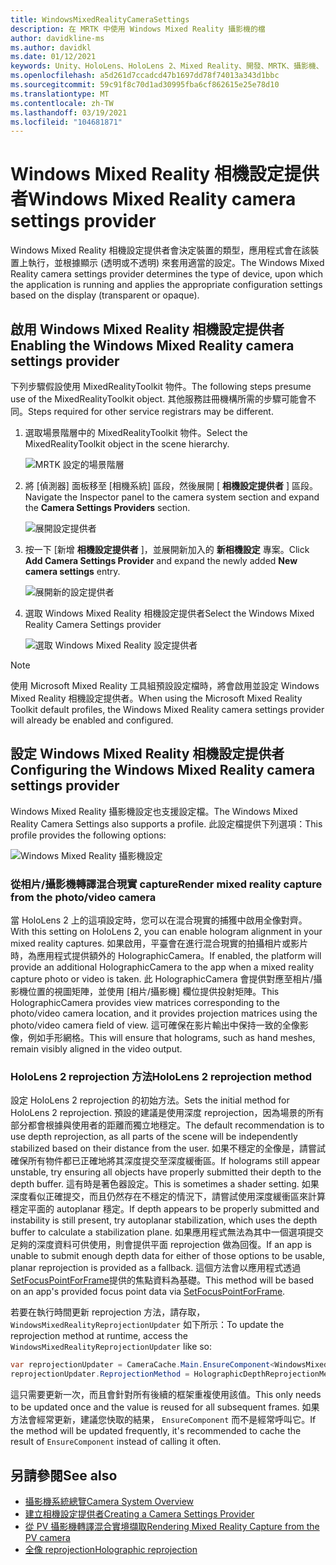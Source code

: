 ```yaml
---
title: WindowsMixedRealityCameraSettings
description: 在 MRTK 中使用 Windows Mixed Reality 攝影機的檔
author: davidkline-ms
ms.author: davidkl
ms.date: 01/12/2021
keywords: Unity、HoloLens、HoloLens 2、Mixed Reality、開發、MRTK、攝影機、
ms.openlocfilehash: a5d261d7ccadcd47b1697dd78f74013a343d1bbc
ms.sourcegitcommit: 59c91f8c70d1ad30995fba6cf862615e25e78d10
ms.translationtype: MT
ms.contentlocale: zh-TW
ms.lasthandoff: 03/19/2021
ms.locfileid: "104681871"
---
```

# <a name="windows-mixed-reality-camera-settings-provider"></a><span data-ttu-id="f6160-104">Windows Mixed Reality 相機設定提供者</span><span class="sxs-lookup"><span data-stu-id="f6160-104">Windows Mixed Reality camera settings provider</span></span>

<span data-ttu-id="f6160-105">Windows Mixed Reality 相機設定提供者會決定裝置的類型，應用程式會在該裝置上執行，並根據顯示 (透明或不透明) 來套用適當的設定。</span><span class="sxs-lookup"><span data-stu-id="f6160-105">The Windows Mixed Reality camera settings provider determines the type of device, upon which the application is running and applies the appropriate configuration settings based on the display (transparent or opaque).</span></span>

## <a name="enabling-the-windows-mixed-reality-camera-settings-provider"></a><span data-ttu-id="f6160-106">啟用 Windows Mixed Reality 相機設定提供者</span><span class="sxs-lookup"><span data-stu-id="f6160-106">Enabling the Windows Mixed Reality camera settings provider</span></span>

<span data-ttu-id="f6160-107">下列步驟假設使用 MixedRealityToolkit 物件。</span><span class="sxs-lookup"><span data-stu-id="f6160-107">The following steps presume use of the MixedRealityToolkit object.</span></span> <span data-ttu-id="f6160-108">其他服務註冊機構所需的步驟可能會不同。</span><span class="sxs-lookup"><span data-stu-id="f6160-108">Steps required for other service registrars may be different.</span></span>

1. <span data-ttu-id="f6160-109">選取場景階層中的 MixedRealityToolkit 物件。</span><span class="sxs-lookup"><span data-stu-id="f6160-109">Select the MixedRealityToolkit object in the scene hierarchy.</span></span>

    ![MRTK 設定的場景階層](../images/MRTK_ConfiguredHierarchy.png)

2. <span data-ttu-id="f6160-111">將 [偵測器] 面板移至 [相機系統] 區段，然後展開 [ **相機設定提供者** ] 區段。</span><span class="sxs-lookup"><span data-stu-id="f6160-111">Navigate the Inspector panel to the camera system section and expand the **Camera Settings Providers** section.</span></span>

    ![展開設定提供者](../images/camera-system/ExpandProviders.png)

3. <span data-ttu-id="f6160-113">按一下 [新增 **相機設定提供者** ]，並展開新加入的 **新相機設定** 專案。</span><span class="sxs-lookup"><span data-stu-id="f6160-113">Click **Add Camera Settings Provider** and expand the newly added **New camera settings** entry.</span></span>

    ![展開新的設定提供者](../images/camera-system/ExpandNewProvider.png)

4. <span data-ttu-id="f6160-115">選取 Windows Mixed Reality 相機設定提供者</span><span class="sxs-lookup"><span data-stu-id="f6160-115">Select the Windows Mixed Reality Camera Settings provider</span></span>

    ![選取 Windows Mixed Reality 設定提供者](../images/camera-system/SelectWindowsMixedRealitySettings.png)

> [!NOTE]
> <span data-ttu-id="f6160-117">使用 Microsoft Mixed Reality 工具組預設設定檔時，將會啟用並設定 Windows Mixed Reality 相機設定提供者。</span><span class="sxs-lookup"><span data-stu-id="f6160-117">When using the Microsoft Mixed Reality Toolkit default profiles, the Windows Mixed Reality camera settings provider will already be enabled and configured.</span></span>

## <a name="configuring-the-windows-mixed-reality-camera-settings-provider"></a><span data-ttu-id="f6160-118">設定 Windows Mixed Reality 相機設定提供者</span><span class="sxs-lookup"><span data-stu-id="f6160-118">Configuring the Windows Mixed Reality camera settings provider</span></span>

<span data-ttu-id="f6160-119">Windows Mixed Reality 攝影機設定也支援設定檔。</span><span class="sxs-lookup"><span data-stu-id="f6160-119">The Windows Mixed Reality Camera Settings also supports a profile.</span></span> <span data-ttu-id="f6160-120">此設定檔提供下列選項：</span><span class="sxs-lookup"><span data-stu-id="f6160-120">This profile provides the following options:</span></span>

![Windows Mixed Reality 攝影機設定](../images/camera-system/WMRCameraSettingsProfile.png)

### <a name="render-mixed-reality-capture-from-the-photovideo-camera"></a><span data-ttu-id="f6160-122">從相片/攝影機轉譯混合現實 capture</span><span class="sxs-lookup"><span data-stu-id="f6160-122">Render mixed reality capture from the photo/video camera</span></span>

<span data-ttu-id="f6160-123">當 HoloLens 2 上的這項設定時，您可以在混合現實的捕獲中啟用全像對齊。</span><span class="sxs-lookup"><span data-stu-id="f6160-123">With this setting on HoloLens 2, you can enable hologram alignment in your mixed reality captures.</span></span> <span data-ttu-id="f6160-124">如果啟用，平臺會在進行混合現實的拍攝相片或影片時，為應用程式提供額外的 HolographicCamera。</span><span class="sxs-lookup"><span data-stu-id="f6160-124">If enabled, the platform will provide an additional HolographicCamera to the app when a mixed reality capture photo or video is taken.</span></span> <span data-ttu-id="f6160-125">此 HolographicCamera 會提供對應至相片/攝影機位置的視圖矩陣，並使用 [相片/攝影機] 欄位提供投射矩陣。</span><span class="sxs-lookup"><span data-stu-id="f6160-125">This HolographicCamera provides view matrices corresponding to the photo/video camera location, and it provides projection matrices using the photo/video camera field of view.</span></span> <span data-ttu-id="f6160-126">這可確保在影片輸出中保持一致的全像影像，例如手形網格。</span><span class="sxs-lookup"><span data-stu-id="f6160-126">This will ensure that holograms, such as hand meshes, remain visibly aligned in the video output.</span></span>

### <a name="hololens-2-reprojection-method"></a><span data-ttu-id="f6160-127">HoloLens 2 reprojection 方法</span><span class="sxs-lookup"><span data-stu-id="f6160-127">HoloLens 2 reprojection method</span></span>

<span data-ttu-id="f6160-128">設定 HoloLens 2 reprojection 的初始方法。</span><span class="sxs-lookup"><span data-stu-id="f6160-128">Sets the initial method for HoloLens 2 reprojection.</span></span> <span data-ttu-id="f6160-129">預設的建議是使用深度 reprojection，因為場景的所有部分都會根據與使用者的距離而獨立地穩定。</span><span class="sxs-lookup"><span data-stu-id="f6160-129">The default recommendation is to use depth reprojection, as all parts of the scene will be independently stabilized based on their distance from the user.</span></span> <span data-ttu-id="f6160-130">如果不穩定的全像是，請嘗試確保所有物件都已正確地將其深度提交至深度緩衝區。</span><span class="sxs-lookup"><span data-stu-id="f6160-130">If holograms still appear unstable, try ensuring all objects have properly submitted their depth to the depth buffer.</span></span> <span data-ttu-id="f6160-131">這有時是著色器設定。</span><span class="sxs-lookup"><span data-stu-id="f6160-131">This is sometimes a shader setting.</span></span> <span data-ttu-id="f6160-132">如果深度看似正確提交，而且仍然存在不穩定的情況下，請嘗試使用深度緩衝區來計算穩定平面的 autoplanar 穩定。</span><span class="sxs-lookup"><span data-stu-id="f6160-132">If depth appears to be properly submitted and instability is still present, try autoplanar stabilization, which uses the depth buffer to calculate a stabilization plane.</span></span> <span data-ttu-id="f6160-133">如果應用程式無法為其中一個選項提交足夠的深度資料可供使用，則會提供平面 reprojection 做為回復。</span><span class="sxs-lookup"><span data-stu-id="f6160-133">If an app is unable to submit enough depth data for either of those options to be usable, planar reprojection is provided as a fallback.</span></span> <span data-ttu-id="f6160-134">這個方法會以應用程式透過 [SetFocusPointForFrame](https://docs.unity3d.com/ScriptReference/XR.WSA.HolographicSettings.SetFocusPointForFrame.html)提供的焦點資料為基礎。</span><span class="sxs-lookup"><span data-stu-id="f6160-134">This method will be based on an app's provided focus point data via [SetFocusPointForFrame](https://docs.unity3d.com/ScriptReference/XR.WSA.HolographicSettings.SetFocusPointForFrame.html).</span></span>

<span data-ttu-id="f6160-135">若要在執行時間更新 reprojection 方法，請存取， `WindowsMixedRealityReprojectionUpdater` 如下所示：</span><span class="sxs-lookup"><span data-stu-id="f6160-135">To update the reprojection method at runtime, access the `WindowsMixedRealityReprojectionUpdater` like so:</span></span>

```c#
var reprojectionUpdater = CameraCache.Main.EnsureComponent<WindowsMixedRealityReprojectionUpdater>();
reprojectionUpdater.ReprojectionMethod = HolographicDepthReprojectionMethod.AutoPlanar;
```

<span data-ttu-id="f6160-136">這只需要更新一次，而且會針對所有後續的框架重複使用該值。</span><span class="sxs-lookup"><span data-stu-id="f6160-136">This only needs to be updated once and the value is reused for all subsequent frames.</span></span> <span data-ttu-id="f6160-137">如果方法會經常更新，建議您快取的結果， `EnsureComponent` 而不是經常呼叫它。</span><span class="sxs-lookup"><span data-stu-id="f6160-137">If the method will be updated frequently, it's recommended to cache the result of `EnsureComponent` instead of calling it often.</span></span>

## <a name="see-also"></a><span data-ttu-id="f6160-138">另請參閱</span><span class="sxs-lookup"><span data-stu-id="f6160-138">See also</span></span>

- [<span data-ttu-id="f6160-139">攝影機系統總覽</span><span class="sxs-lookup"><span data-stu-id="f6160-139">Camera System Overview</span></span>](camera-system-overview.md)
- [<span data-ttu-id="f6160-140">建立相機設定提供者</span><span class="sxs-lookup"><span data-stu-id="f6160-140">Creating a Camera Settings Provider</span></span>](create-settings-provider.md)
- [<span data-ttu-id="f6160-141">從 PV 攝影機轉譯混合實境擷取</span><span class="sxs-lookup"><span data-stu-id="f6160-141">Rendering Mixed Reality Capture from the PV camera</span></span>](https://docs.microsoft.com/windows/mixed-reality/mixed-reality-capture-for-developers#render-from-the-pv-camera-opt-in)
- [<span data-ttu-id="f6160-142">全像 reprojection</span><span class="sxs-lookup"><span data-stu-id="f6160-142">Holographic reprojection</span></span>](https://docs.microsoft.com/windows/mixed-reality/hologram-stability#reprojection)
